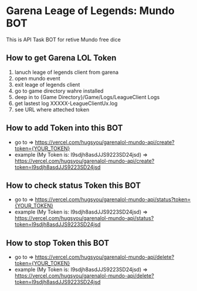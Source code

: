 # Garena Leage of Legends: Mundo BOT

This is API Task BOT for retive Mundo free dice

## How to get Garena LOL Token
1. lanuch leage of legends client from garena
3. open mundo event
4. exit leage of legends client
5. go to game directory wahre installed
6. deep in to {Game Directory}/Game/Logs/LeagueClient Logs
7. get lastest log XXXXX-LeagueClientUx.log
8. see URL where atteched token

## How to add Token into this BOT
- go to => https://vercel.com/hugsyou/garenalol-mundo-api/create?token={YOUR_TOKEN}
- example (My Token is: I9sdjh8asdJJS9223SD24jsd) => https://vercel.com/hugsyou/garenalol-mundo-api/create?token=I9sdjh8asdJJS9223SD24jsd

## How to check status Token this BOT
- go to => https://vercel.com/hugsyou/garenalol-mundo-api/status?token={YOUR_TOKEN}
- example (My Token is: I9sdjh8asdJJS9223SD24jsd) => https://vercel.com/hugsyou/garenalol-mundo-api/status?token=I9sdjh8asdJJS9223SD24jsd

## How to stop Token this BOT
- go to => https://vercel.com/hugsyou/garenalol-mundo-api/delete?token={YOUR_TOKEN}
- example (My Token is: I9sdjh8asdJJS9223SD24jsd) => https://vercel.com/hugsyou/garenalol-mundo-api/delete?token=I9sdjh8asdJJS9223SD24jsd
